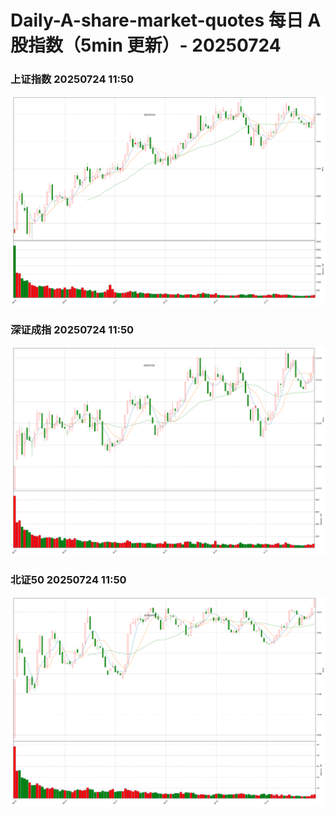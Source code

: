 
# Daily-A-share-market-quotes 每日 A 股指数（5min 更新）- 20250724

### 上证指数 20250724 11:50
![](./fig/2025/7/20250724-sh000001.png)

### 深证成指 20250724 11:50
![](./fig/2025/7/20250724-sz399001.png)

### 北证50 20250724 11:50
![](./fig/2025/7/20250724-bj899050.png)
